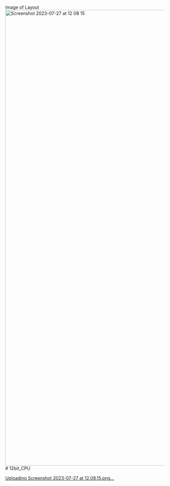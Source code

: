 Image of Layout
<img width="1440" alt="Screenshot 2023-07-27 at 12 08 15" src="https://github.com/akash26khanra/12bit_CPU/assets/73026641/788b8724-4ae0-45be-ac4a-2053d14b30bf"># 12bit_CPU

[Uploading Screenshot 2023-07-27 at 12.08.15.png…]()
